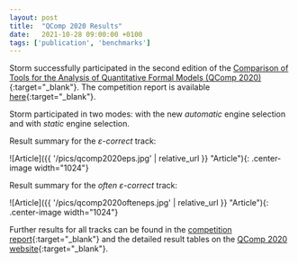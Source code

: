 ```yaml
---
layout: post
title:  "QComp 2020 Results"
date:   2021-10-28 09:00:00 +0100
tags: ['publication', 'benchmarks']
---
```


Storm successfully participated in the second edition of the [Comparison of Tools for the Analysis of Quantitative Formal Models (QComp 2020)](https://qcomp.org/competition/2020/){:target="_blank"}. The competition report is available [here](https://doi.org/10.1007/978-3-030-83723-5_15){:target="_blank"}.

<!--more-->

Storm participated in two modes: with the new *automatic* engine selection and with *static* engine selection.

Result summary for the *ε-correct* track:

![Article]({{ '/pics/qcomp2020eps.jpg' | relative_url }} "Article"){: .center-image width="1024"}


Result summary for the *often ε-correct* track:

![Article]({{ '/pics/qcomp2020ofteneps.jpg' | relative_url }} "Article"){: .center-image width="1024"}

Further results for all tracks can be found in the [competition report](https://doi.org/10.1007/978-3-030-83723-5_15){:target="_blank"} and the detailed result tables on the [QComp 2020 website](https://qcomp.org/competition/2020/){:target="_blank"}.
